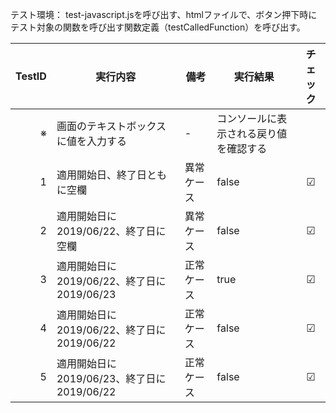 テスト環境：
test-javascript.jsを呼び出す、htmlファイルで、ボタン押下時にテスト対象の関数を呼び出す関数定義（testCalledFunction）を呼び出す。

|TestID|     実行内容     |   備考   |     実行結果     |チェック|
|-----:|-----------------|----------|-----------------|:------:|
|※|画面のテキストボックスに値を入力する|-|コンソールに表示される戻り値を確認する||
|1|適用開始日、終了日ともに空欄|異常ケース|false|☑|
|2|適用開始日に2019/06/22、終了日に空欄|異常ケース|false|☑|
|3|適用開始日に2019/06/22、終了日に2019/06/23|正常ケース|true|☑|
|4|適用開始日に2019/06/22、終了日に2019/06/22|正常ケース|false|☑|
|5|適用開始日に2019/06/23、終了日に2019/06/22|正常ケース|false|☑|
